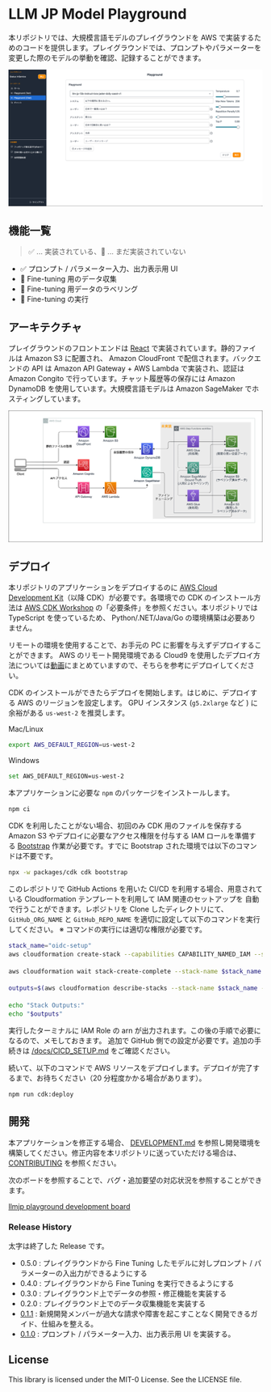 # LLM JP Model Playground

本リポジトリでは、大規模言語モデルのプレイグラウンドを AWS で実装するためのコードを提供します。プレイグラウンドでは、プロンプトやパラメーターを変更した際のモデルの挙動を確認、記録することができます。

![sc_lp.png](/imgs/sc_lp.png)

## 機能一覧

> :white_check_mark: ... 実装されている、:construction: ... まだ実装されていない

- :white_check_mark: プロンプト / パラメーター入力、出力表示用 UI
- :construction: Fine-tuning 用のデータ収集
- :construction: Fine-tuning 用データのラベリング
- :construction: Fine-tuning の実行

## アーキテクチャ

プレイグラウンドのフロントエンドは [React](https://ja.react.dev/) で実装されています。静的ファイルは Amazon S3 に配置され、 Amazon CloudFront で配信されます。バックエンドの API は Amazon API Gateway + AWS Lambda で実装され、認証は Amazon Congito で行っています。チャット履歴等の保存には Amazon DynamoDB を使用しています。大規模言語モデルは Amazon SageMaker でホスティングしています。

![arch.png](/imgs/arch.png)

## デプロイ

本リポジトリのアプリケーションをデプロイするのに [AWS Cloud Development Kit](https://aws.amazon.com/jp/cdk/)（以降 CDK）が必要です。各環境での CDK のインストール方法は [AWS CDK Workshop](https://cdkworkshop.com/ja/15-prerequisites/100-awscli.html) の「必要条件」を参照ください。本リポジトリでは TypeScript を使っているため、 Python/.NET/Java/Go の環境構築は必要ありません。

リモートの環境を使用することで、お手元の PC に影響を与えずデプロイすることができます。 AWS のリモート開発環境である Cloud9 を使用したデプロイ方法については[動画](https://youtu.be/9sMA17OKP1k?si=XwEp7q6b_EXDBP3p)にまとめていますので、そちらを参考にデプロイしてください。

CDK のインストールができたらデプロイを開始します。はじめに、デプロイする AWS のリージョンを設定します。 GPU インスタンス (`g5.2xlarge` など ) に余裕がある `us-west-2` を推奨します。

Mac/Linux

```bash
export AWS_DEFAULT_REGION=us-west-2
```

Windows
```bash
set AWS_DEFAULT_REGION=us-west-2
```

本アプリケーションに必要な `npm` のパッケージをインストールします。

```bash
npm ci
```

CDK を利用したことがない場合、初回のみ CDK 用のファイルを保存する Amazon S3 やデプロイに必要なアクセス権限を付与する IAM ロールを準備する [Bootstrap](https://docs.aws.amazon.com/ja_jp/cdk/v2/guide/bootstrapping.html) 作業が必要です。すでに Bootstrap された環境では以下のコマンドは不要です。

```bash
npx -w packages/cdk cdk bootstrap
```

このレポジトリで GitHub Actions を用いた CI/CD を利用する場合、用意されている Cloudformation テンプレートを利用して IAM 関連のセットアップを
自動で行うことができます。レポジトリを Clone したディレクトリにて、 `GitHub_ORG_NAME` と `GitHub_REPO_NAME` を適切に設定して以下のコマンドを実行してください。
※ コマンドの実行には適切な権限が必要です。

```bash
stack_name="oidc-setup" 
aws cloudformation create-stack --capabilities CAPABILITY_NAMED_IAM --stack-name $stack_name --template-body file://oidc-setup.yaml --parameters ParameterKey=GithubOrg,ParameterValue=<GitHub_ORG_NAME> ParameterKey=RepoName,ParameterValue=<GitHub_REPO_NAME>

aws cloudformation wait stack-create-complete --stack-name $stack_name

outputs=$(aws cloudformation describe-stacks --stack-name $stack_name --query 'Stacks[0].Outputs' --output text)

echo "Stack Outputs:"
echo "$outputs" 
```
実行したターミナルに IAM Role の arn が出力されます。この後の手順で必要になるので、メモしておきます。
追加で GitHub 側での設定が必要です。追加の手続きは [/docs/CICD_SETUP.md](docs/CICD_SETUP.md##GitHub-側での設定) をご確認ください。

続いて、以下のコマンドで AWS リソースをデプロイします。デプロイが完了するまで、お待ちください（20 分程度かかる場合があります）。

```bash
npm run cdk:deploy
```

## 開発

本アプリケーションを修正する場合、 [DEVELOPMENT.md](docs/DEVELOPMENT.md) を参照し開発環境を構築してください。修正内容を本リポジトリに送っていただける場合は、 [CONTRIBUTING](CONTRIBUTING.md) を参照ください。

次のボードを参照することで、バグ・追加要望の対応状況を参照することができます。

[llmjp playground development board](https://github.com/orgs/llm-jp/projects/3)

### Release History

太字は終了した Release です。

* 0.5.0 : プレイグラウンドから Fine Tuning したモデルに対しプロンプト / パラメーターの入出力ができるようにする
* 0.4.0 : プレイグラウンドから Fine Tuning を実行できるようにする
* 0.3.0 : プレイグラウンド上でデータの参照・修正機能を実装する
* 0.2.0 : プレイグラウンド上でのデータ収集機能を実装する
* [0.1.1](https://github.com/llm-jp/llm-jp-model-playground/milestone/2) : 新規開発メンバーが過大な請求や障害を起こすことなく開発できるガイド、仕組みを整える。
* [0.1.0](https://github.com/llm-jp/llm-jp-model-playground/milestone/1) : プロンプト / パラメーター入力、出力表示用 UI を実装する。

## License

This library is licensed under the MIT-0 License. See the LICENSE file.
